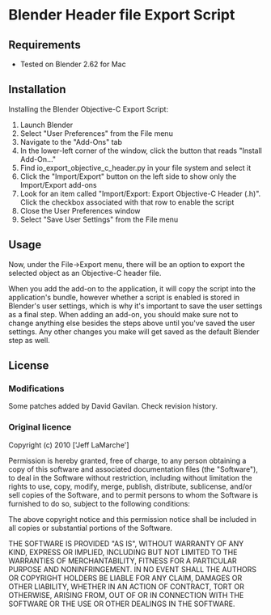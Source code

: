 Blender Header file Export Script
==================================

Requirements
-------------
* Tested on Blender 2.62 for Mac

Installation
--------------
Installing the Blender Objective-C Export Script:

 1. Launch Blender
 2. Select "User Preferences" from the File menu
 3. Navigate to the "Add-Ons" tab
 4. In the lower-left corner of the window, click the button that reads "Install Add-On…"
 5. Find io_export_objective_c_header.py in your file system and select it
 6. Click the "Import/Export" button on the left side to show only the Import/Export add-ons
 7. Look for an item called "Import/Export: Export Objective-C Header (.h)". Click the checkbox associated with that row to enable the script
 8. Close the User Preferences window
 9. Select "Save User Settings" from the File menu

Usage
------
Now, under the File->Export menu, there will be an option to export the selected object as an Objective-C header file.

When you add the add-on to the application, it will copy the script into the application's bundle, however whether a script is enabled is stored in Blender's user settings, which is why it's important to save the user settings as a final step. When adding an add-on, you should make sure not to change anything else besides the steps above until you've saved the user settings. Any other changes you make will get saved as the default Blender step as well.


License
--------
### Modifications ###
Some patches added by David Gavilan. Check revision history.

### Original licence ###
Copyright (c) 2010 ['Jeff LaMarche']

Permission is hereby granted, free of charge, to any person obtaining a copy
of this software and associated documentation files (the "Software"), to deal
in the Software without restriction, including without limitation the rights
to use, copy, modify, merge, publish, distribute, sublicense, and/or sell
copies of the Software, and to permit persons to whom the Software is
furnished to do so, subject to the following conditions:

The above copyright notice and this permission notice shall be included in
all copies or substantial portions of the Software.

THE SOFTWARE IS PROVIDED "AS IS", WITHOUT WARRANTY OF ANY KIND, EXPRESS OR
IMPLIED, INCLUDING BUT NOT LIMITED TO THE WARRANTIES OF MERCHANTABILITY,
FITNESS FOR A PARTICULAR PURPOSE AND NONINFRINGEMENT. IN NO EVENT SHALL THE
AUTHORS OR COPYRIGHT HOLDERS BE LIABLE FOR ANY CLAIM, DAMAGES OR OTHER
LIABILITY, WHETHER IN AN ACTION OF CONTRACT, TORT OR OTHERWISE, ARISING FROM,
OUT OF OR IN CONNECTION WITH THE SOFTWARE OR THE USE OR OTHER DEALINGS IN
THE SOFTWARE.

